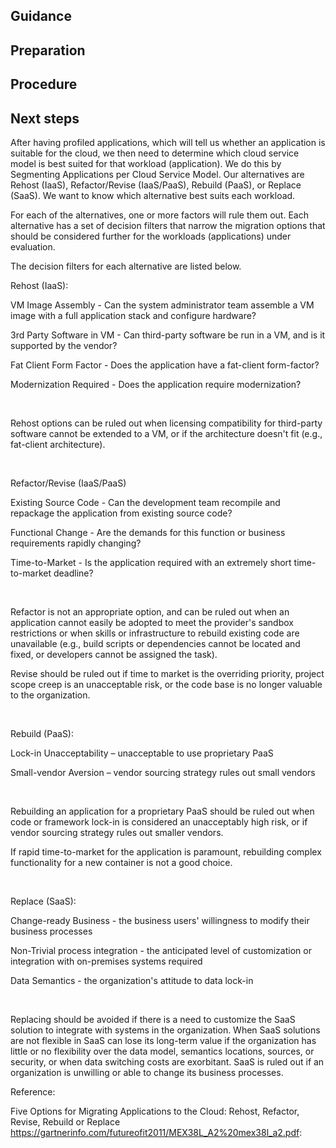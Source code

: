 ## Guidance

## Preparation

## Procedure

## Next steps




After having profiled applications, which will tell us whether an application is suitable for the cloud, we then need to determine which cloud service model is best suited for that workload (application).  We do this by Segmenting Applications per Cloud Service Model.  Our alternatives are Rehost (IaaS), Refactor/Revise (IaaS/PaaS), Rebuild (PaaS), or Replace (SaaS).  We want to know which alternative best suits each workload. 

 

For each of the alternatives, one or more factors will rule them out. Each alternative has a set of decision filters that narrow the migration options that should be considered further for the workloads (applications) under evaluation. 

 

The decision filters for each alternative are listed below. 

 

Rehost (IaaS): 

VM Image Assembly - Can the system administrator team assemble a VM image with a full application stack and configure hardware? 

3rd Party Software in VM - Can third-party software be run in a VM, and is it supported by the vendor? 

Fat Client Form Factor - Does the application have a fat-client form-factor? 

Modernization Required - Does the application require modernization? 

  

Rehost options can be ruled out when licensing compatibility for third-party software cannot be extended to a VM, or if the architecture doesn't fit (e.g., fat-client architecture). 

  

Refactor/Revise (IaaS/PaaS) 

Existing Source Code - Can the development team recompile and repackage the application from existing source code? 

Functional Change - Are the demands for this function or business requirements rapidly changing? 

Time-to-Market - Is the application required with an extremely short time-to-market deadline? 

  

Refactor is not an appropriate option, and can be ruled out when an application cannot easily be adopted to meet the provider's sandbox restrictions or when skills or infrastructure to rebuild existing code are unavailable (e.g., build scripts or dependencies cannot be located and fixed, or developers cannot be assigned the task).  

 

Revise should be ruled out if time to market is the overriding priority, project scope creep is an unacceptable risk, or the code base is no longer valuable to the organization. 

  

Rebuild (PaaS): 

Lock-in Unacceptability – unacceptable to use proprietary PaaS 

Small-vendor Aversion – vendor sourcing strategy rules out small vendors 

  

Rebuilding an application for a proprietary PaaS should be ruled out when code or framework lock-in is considered an unacceptably high risk, or if vendor sourcing strategy rules out smaller vendors.  

 

If rapid time-to-market for the application is paramount, rebuilding complex functionality for a new container is not a good choice. 

  

Replace (SaaS): 

Change-ready Business - the business users' willingness to modify their business processes 

Non-Trivial process integration - the anticipated level of customization or integration with on-premises systems required 

Data Semantics - the organization's attitude to data lock-in 

  

Replacing should be avoided if there is a need to customize the SaaS solution to integrate with systems in the organization. When SaaS solutions are not flexible in SaaS can lose its long-term value if the organization has little or no flexibility over the data model, semantics locations, sources, or security, or when data switching costs are exorbitant.  SaaS is ruled out if an organization is unwilling or able to change its business processes. 

  

Reference:  

 

Five Options for Migrating Applications to the Cloud: Rehost, Refactor, Revise, Rebuild or Replace https://gartnerinfo.com/futureofit2011/MEX38L_A2%20mex38l_a2.pdf: 
